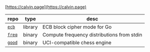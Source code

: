 [https://calvin.page](https://calvin.page)

| repo | type | desc |
|---|---|---|
| [`ecb`](https://github.com/clfs/ecb) | library | ECB block cipher mode for Go |
| [`freq`](https://github.com/clfs/freq) | binary | Compute frequency distributions from stdin |
| [`good`](https://github.com/clfs/good) | binary | UCI-compatible chess engine |
